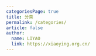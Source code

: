 ```yaml
---
categoriesPage: true
title: 分类
permalink: /categories/
article: false
author: 
  name: LIYAO
  link: https://xiaoying.org.cn/
---
```

